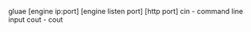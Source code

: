 gluae \[engine ip:port\] \[engine listen port\] \[http port\]
cin - command line input
cout - cout

